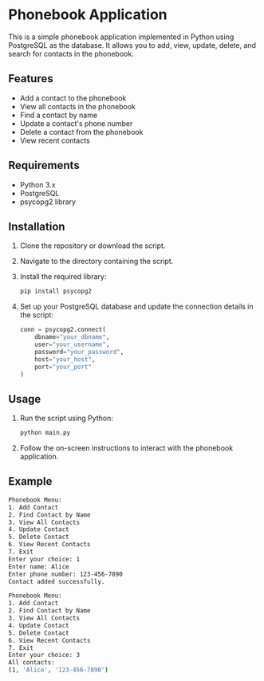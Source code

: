# Phonebook Application

This is a simple phonebook application implemented in Python using PostgreSQL as the database. It allows you to add, view, update, delete, and search for contacts in the phonebook.

## Features

- Add a contact to the phonebook
- View all contacts in the phonebook
- Find a contact by name
- Update a contact's phone number
- Delete a contact from the phonebook
- View recent contacts

## Requirements

- Python 3.x
- PostgreSQL
- psycopg2 library

## Installation

1. Clone the repository or download the script.
2. Navigate to the directory containing the script.
3. Install the required library:

    ```sh
    pip install psycopg2
    ```

4. Set up your PostgreSQL database and update the connection details in the script:

    ```python
    conn = psycopg2.connect(
        dbname="your_dbname",
        user="your_username",
        password="your_password",
        host="your_host",
        port="your_port"
    )
    ```

## Usage

1. Run the script using Python:

    ```sh
    python main.py
    ```

2. Follow the on-screen instructions to interact with the phonebook application.

## Example

```sh
Phonebook Menu:
1. Add Contact
2. Find Contact by Name
3. View All Contacts
4. Update Contact
5. Delete Contact
6. View Recent Contacts
7. Exit
Enter your choice: 1
Enter name: Alice
Enter phone number: 123-456-7890
Contact added successfully.

Phonebook Menu:
1. Add Contact
2. Find Contact by Name
3. View All Contacts
4. Update Contact
5. Delete Contact
6. View Recent Contacts
7. Exit
Enter your choice: 3
All contacts:
(1, 'Alice', '123-456-7890')